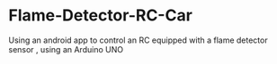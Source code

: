 # Flame-Detector-RC-Car
Using an android app to control an RC equipped with a flame detector sensor , using an Arduino UNO
